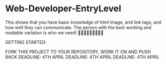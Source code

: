# Web-Developer-EntryLevel
This shows that you have  basic knowledge of html image, and link tags, and how well they can communicate.
The person with the best working and readable variation is who we need! 🤗🤗🤗🤗🤗🤗🤗🤗🤗

GETTING STARTED:

FORK THIS PROJECT TO YOUR REPOSITORY, WORK IT ON AND PUSH BACK
DEADLINE: 4TH APRIL
DEADLINE: 4TH APRIL
DEADLINE: 4TH APRIL
